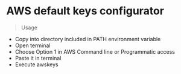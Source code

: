 # AWS default keys configurator

> Usage

- Copy into directory included in PATH environment variable
- Open terminal
- Choose Option 1 in AWS Command line or Programmatic access
- Paste it in terminal
- Execute awskeys